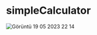 # simpleCalculator


![Görüntü 19 05 2023 22 14](https://github.com/omerrCk/simpleCalculator/assets/116924749/e4d83f6b-610f-49b8-a6d1-0b7f95e2da08)
